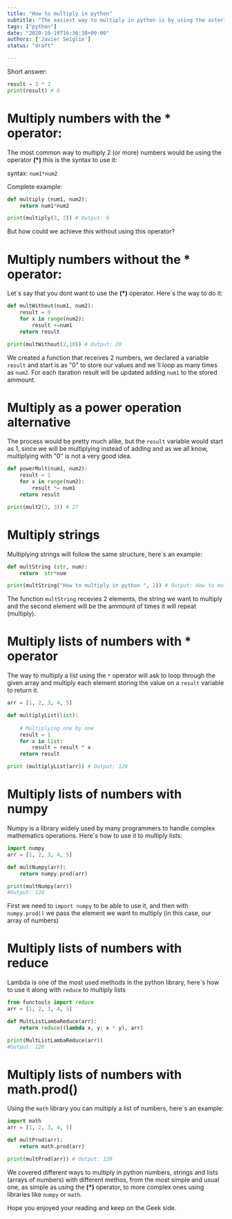 ```yaml
---
title: "How to multiply in python"
subtitle: "The easiest way to multiply in python is by using the asterisk symbol like this: 3 * 2"
tags: ["python"]
date: "2020-10-19T16:36:30+00:00"
authors: ['Javier Seiglie']
status: "draft"

---
```


Short answer:

```python
result = 3 * 2
print(result) # 6
```

# Multiply numbers with the * operator:

The most common way to multiply 2 (or more) numbers would be using the operator **(*)**  this is the syntax to use it:

syntax: `num1*num2`

Complete example:

```python
def multiply (num1, num2):
	return num1*num2

print(multiply(3, 2)) # Output: 6
```
But how could we achieve this without using this operator?


# Multiply numbers without the * operator:

Let´s say that you dont want to use the  **(*)** operator. Here´s the way  to do it:

```python
def multWithout(num1, num2):
    result = 0
    for x in range(num2):
        result +=num1
    return result

print(multWithout(2,10)) # Output: 20
```
We created a function that receives 2 numbers, we declared a variable `result` and start is as "0" to store our values  and we´ll loop as many times as `num2`. For each itaration result will be updated adding `num1` to the stored ammount. 


# Multiply as a power operation alternative

The process would be pretty much alike, but the `result` variable would start as 1, since we will be multiplying instead of adding and as we all know, multiplying with "0" is not a very good idea.

```python
def powerMult(num1, num2):
    result = 1
    for x in range(num2):
        result *= num1 
    return result

print(mult2(3, 3)) # 27
```

# Multiply strings

Multiplying strings will follow the same structure, here´s an example:

```python 
def multString (str, num):
    return  str*num

print(multString("How to multiply in python ", 2)) # Output: How to multiply in python How to multiply in python 
```

The function `multString` recevies 2 elements, the string we want to multiply and the second element will be the ammount of times it will repeat (multiply).

# Multiply lists of numbers with * operator

The way to multiply a list using the `*` operator will ask to loop through the given array and multiply each element storing the value on a `result` variable to return it. 

```python
arr = [1, 2, 3, 4, 5]

def multiplyList(list):
 
    # Multiplying one by one
    result = 1
    for x in list:
        result = result * x
    return result

print (multiplyList(arr)) # Output: 120
```

# Multiply lists of numbers with numpy

Numpy is a library widely used by many programmers to handle  complex mathematics operations. Here´s how to use it to multiply lists:

```python
import numpy
arr = [1, 2, 3, 4, 5]

def multNumpy(arr):
    return numpy.prod(arr)

print(multNumpy(arr))
#Output: 120
```
First we need to `import numpy` to be able to use it, and then with `numpy.prod()` we pass the element we want to multiply (in this case, our array of numbers)


# Multiply lists of numbers with reduce

Lambda is one of the most used methods in the python library, here´s how to use it along with `reduce` to multiply lists

```python
from functools import reduce
arr = [1, 2, 3, 4, 5]

def MultListLambaReduce(arr):
    return reduce((lambda x, y: x * y), arr)

print(MultListLambaReduce(arr))
#Output: 120
```

# Multiply lists of numbers with math.prod()

Using the `math` library you can multiply a list of numbers, here´s an example:

```python
import math
arr = [1, 2, 3, 4, 5]

def multProd(arr):
    return math.prod(arr)

print(multProd(arr)) # Output: 120
```

We covered different ways to multiply in python numbers, strings and lists (arrays of numbers) with different methos, from the most simple and usual one, as simple as using the **(*)** operator, to more complex ones using libraries like `numpy` or `math`.

Hope you enjoyed your reading and keep on the Geek side.
